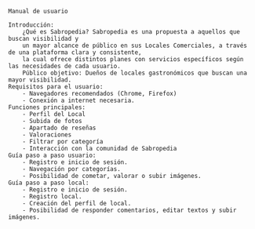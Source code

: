     Manual de usuario

    Introducción:
        ¿Qué es Sabropedia? Sabropedia es una propuesta a aquellos que buscan visibilidad y
        un mayor alcance de público en sus Locales Comerciales, a través de una plataforma clara y consistente,
        la cual ofrece distintos planes con servicios específicos según las necesidades de cada usuario.
        Público objetivo: Dueños de locales gastronómicos que buscan una mayor visibilidad.
    Requisitos para el usuario:
        - Navegadores recomendados (Chrome, Firefox) 
        - Conexión a internet necesaria.
    Funciones principales:
        - Perfil del Local
        - Subida de fotos
        - Apartado de reseñas 
        - Valoraciones
        - Filtrar por categoría
        - Interacción con la comunidad de Sabropedia
    Guía paso a paso usuario:
        - Registro e inicio de sesión.
        - Navegación por categorías.
        - Posibilidad de cometar, valorar o subir imágenes.
    Guía paso a paso local:
        - Registro e inicio de sesión.
        - Registro local.
        - Creación del perfil de local.
        - Posibilidad de responder comentarios, editar textos y subir imágenes.
